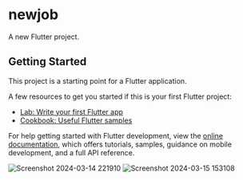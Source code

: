 # newjob

A new Flutter project.

## Getting Started

This project is a starting point for a Flutter application.

A few resources to get you started if this is your first Flutter project:

- [Lab: Write your first Flutter app](https://docs.flutter.dev/get-started/codelab)
- [Cookbook: Useful Flutter samples](https://docs.flutter.dev/cookbook)

For help getting started with Flutter development, view the
[online documentation](https://docs.flutter.dev/), which offers tutorials,
samples, guidance on mobile development, and a full API reference.

![Screenshot 2024-03-14 221910](https://github.com/hello-saif/Learn_Skill/assets/101374729/31424ee7-e819-429e-b4dd-3ebf9f7c722d)  ![Screenshot 2024-03-15 153108](https://github.com/hello-saif/Quiz_App/assets/101374729/0e4c5d6b-3b20-41d7-89ba-ef99896c2c18)



